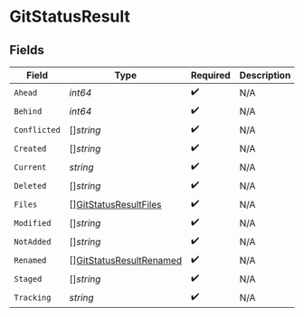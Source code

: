 # GitStatusResult


## Fields

| Field                                                                     | Type                                                                      | Required                                                                  | Description                                                               |
| ------------------------------------------------------------------------- | ------------------------------------------------------------------------- | ------------------------------------------------------------------------- | ------------------------------------------------------------------------- |
| `Ahead`                                                                   | *int64*                                                                   | :heavy_check_mark:                                                        | N/A                                                                       |
| `Behind`                                                                  | *int64*                                                                   | :heavy_check_mark:                                                        | N/A                                                                       |
| `Conflicted`                                                              | []*string*                                                                | :heavy_check_mark:                                                        | N/A                                                                       |
| `Created`                                                                 | []*string*                                                                | :heavy_check_mark:                                                        | N/A                                                                       |
| `Current`                                                                 | *string*                                                                  | :heavy_check_mark:                                                        | N/A                                                                       |
| `Deleted`                                                                 | []*string*                                                                | :heavy_check_mark:                                                        | N/A                                                                       |
| `Files`                                                                   | [][GitStatusResultFiles](../../models/shared/gitstatusresultfiles.md)     | :heavy_check_mark:                                                        | N/A                                                                       |
| `Modified`                                                                | []*string*                                                                | :heavy_check_mark:                                                        | N/A                                                                       |
| `NotAdded`                                                                | []*string*                                                                | :heavy_check_mark:                                                        | N/A                                                                       |
| `Renamed`                                                                 | [][GitStatusResultRenamed](../../models/shared/gitstatusresultrenamed.md) | :heavy_check_mark:                                                        | N/A                                                                       |
| `Staged`                                                                  | []*string*                                                                | :heavy_check_mark:                                                        | N/A                                                                       |
| `Tracking`                                                                | *string*                                                                  | :heavy_check_mark:                                                        | N/A                                                                       |